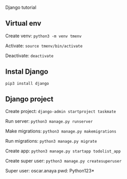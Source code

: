 Django tutorial

## Virtual env

Create venv: `python3 -m venv tmenv`

Activate: `source tmenv/bin/activate`

Deactivate: `deactivate`


## Instal Django
`pip3 install django`

## Django project

Create project: `django-admin startproject taskmate`

Run server: `python3 manage.py runserver`

Make migrations: `python3 manage.py makemigrations`

Run migrations: `python3 manage.py migrate`

Create app: `python3 manage.py startapp todolist_app`

Create super user: `python3 manage.py createsuperuser`

Super user: oscar.anaya
pwd: Python123*